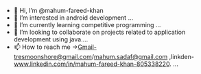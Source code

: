 - 👋 Hi, I’m @mahum-fareed-khan
- 👀 I’m interested in android development ...
- 🌱 I’m currently learning competitive programming  ...
- 💞️ I’m looking to collaborate on projects related to application development using java....
- 📫 How to reach me ->Gmail-tresmoonshore@gmail.com/mahum.sadaf@gmail.com ,linkden-www.linkedin.com/in/mahum-fareed-khan-805338220. ...

<!---
mahum-fareed-khan/mahum-fareed-khan is a ✨ special ✨ repository because its `README.md` (this file) appears on your GitHub profile.
You can click the Preview link to take a look at your changes.
--->
